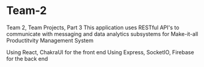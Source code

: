# Team-2

Team 2, Team Projects, Part 3
This application uses RESTful API's to communicate with messaging and data analytics subsystems for Make-it-all
Productitvity Management System

Using React, ChakraUI for the front end
Using Express, SocketIO, Firebase for the back end
